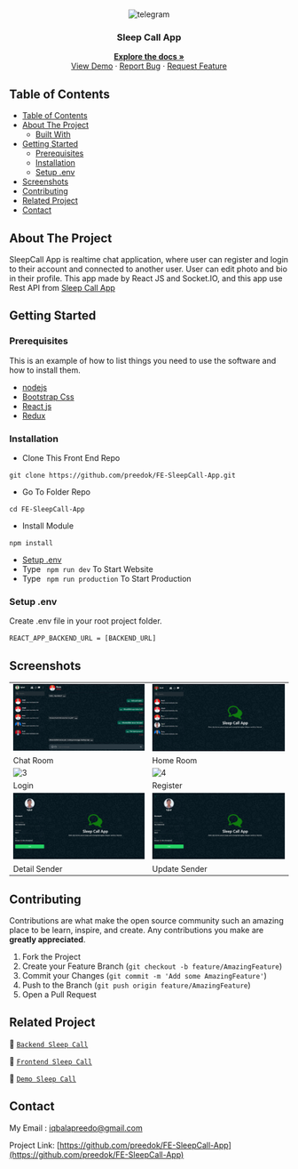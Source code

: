 <br />
<p align="center">
<div align="center">
  <img height="150" src="https://i.ibb.co/pX8CFK5/chat.png" alt="telegram" border="0"/>
</div>
  <h3 align="center">Sleep Call App</h3>
  <p align="center">
    <a href="https://github.com/preedok/FE-SleepCall-App"><strong>Explore the docs »</strong></a>
    <br />
    <a href="https://fe-sleepcall-app.vercel.app/">View Demo</a>
    ·
    <a href="">Report Bug</a>
    ·
    <a href="">Request Feature</a>
  </p>
</p>

<!-- TABLE OF CONTENTS -->

## Table of Contents

- [Table of Contents](#table-of-contents)
- [About The Project](#about-the-project)
  - [Built With](#built-with)
- [Getting Started](#getting-started)
  - [Prerequisites](#prerequisites)
  - [Installation](#installation)
  - [Setup .env](#setup-env)
- [Screenshots](#screenshots)
- [Contributing](#contributing)
- [Related Project](#related-project)
- [Contact](#contact)

<!-- ABOUT THE PROJECT -->

## About The Project

SleepCall App is realtime chat application, where user can register and login to their account and connected to another user. User can edit photo and bio in their profile. This app made by React JS and Socket.IO, and this app use Rest API from [Sleep Call App](https://be-whataapp-production.up.railway.app/)

<!-- GETTING STARTED -->

## Getting Started

### Prerequisites

This is an example of how to list things you need to use the software and how to install them.

- [nodejs](https://nodejs.org/en/download/)
- [Bootstrap Css](https://getbootstrap.com/)
- [React js](https://reactjs.org/)
- [Redux](https://redux.js.org/)

### Installation

- Clone This Front End Repo

```
git clone https://github.com/preedok/FE-SleepCall-App.git
```

- Go To Folder Repo

```
cd FE-SleepCall-App
```

- Install Module

```
npm install
```

- <a href="#setup-env">Setup .env</a>
- Type ` npm run dev` To Start Website
- Type ` npm run production` To Start Production

### Setup .env

Create .env file in your root project folder.

```
REACT_APP_BACKEND_URL = [BACKEND_URL]
```

<!-- ROADMAP -->

## Screenshots

<table>
 <tr>
    <td><img width="350px" src="./documentation/room.png"  border="0" border="0" alt="1" /></td>
    <td> <img width="350px" src="./documentation/home wa.png" \ border="0"  border="0"  border="0"  alt="2" /></td>
  </tr>
   <tr>
    <td>Chat Room</td>
    <td>Home Room</td>
  </tr>

  <tr>
    <td><img width="350px" src="./documentation/login.png"  border="0" border="0" alt="3" /> </td>
     <td><img width="350px" src="./documentation/register.png"  border="0" border="0" alt="4" /></td>
  </tr>
   <tr>
    <td>Login</td>
     <td>Register</td>
  </tr>
   <tr>
    <td><img width="350px" src="./documentation/update.png"  border="0" border="0" alt="3" /> </td>
     <td><img width="350px" src="./documentation/update.png"  border="0" border="0" alt="4" /></td>
  </tr>
   <tr>
    <td>Detail Sender</td>
     <td>Update Sender</td>
  </tr>
  
 
</table>

<!-- CONTRIBUTING -->

## Contributing

Contributions are what make the open source community such an amazing place to be learn, inspire, and create. Any contributions you make are **greatly appreciated**.

1. Fork the Project
2. Create your Feature Branch (`git checkout -b feature/AmazingFeature`)
3. Commit your Changes (`git commit -m 'Add some AmazingFeature'`)
4. Push to the Branch (`git push origin feature/AmazingFeature`)
5. Open a Pull Request

## Related Project

:rocket: [`Backend Sleep Call`](https://github.com/preedok/BE-WhataApp)

:rocket: [`Frontend Sleep Call`](https://github.com/preedok/FE-SleepCall-App)

:rocket: [`Demo Sleep Call`](https://fe-sleepcall-app.vercel.app)

<!-- CONTACT -->

## Contact

My Email : iqbalapreedo@gmail.com

Project Link: [https://github.com/preedok/FE-SleepCall-App](https://github.com/preedok/FE-SleepCall-App)
